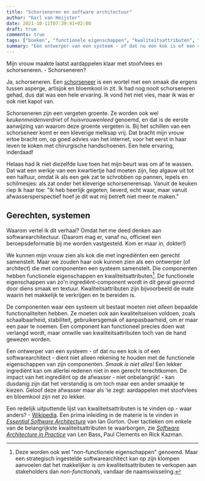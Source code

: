 ```yaml
---
title: "Schorseneren en software architectuur"
author: "Karl van Heijster"
date: 2021-10-11T07:39:41+02:00
draft: true
comments: true
tags: ["boeken", "functionele eigenschappen", "kwaliteitsattributen", "software architectuur", "software architect (rol)"]
summary: "Een ontwerper van een systeem - of dat nu een kok is of een softwarearchitect - dient niet alleen rekening te houden met de functionele eigenschappen van zijn componenten. *Smaak is niet alles!* Een lekker ingrediënt kan om allerlei redenen niet in een gerecht terechtkomen. De impact van het ingrediënt op de afwasser - niet onbelangrijk! - kan dusdanig zijn dat het verstandig is om toch maar een ander smaakje te kiezen."
---
```


Mijn vrouw maakte laatst aardappelen klaar met stoofvlees en schorseneren. - Schorseneren? 


Ja, schorseneren. Een [schorseneer](https://nl.wikipedia.org/wiki/Grote_schorseneer) is een wortel met een smaak die ergens tussen asperge, artisjok en bloemkool in zit. Ik had nog nooit schorseneren gehad, dus dat was een hele ervaring. Ik vond het niet vies, maar ik was er ook niet kapot van.


Schorseneren zijn een vergeten groente. Ze worden ook wel *keukenmeidenverdriet* of *huisvrouwenleed* genoemd, en dat is de eerste aanwijzing van waarom deze groente vergeten is. Bij het schillen van een schorseneer komt er een kleverige melksap vrij. Dat bracht mijn vrouw ertoe bracht om, op goed advies van het internet, voor het eerst in haar leven te koken met chirurgische handschoenen. Een hele ervaring, inderdaad!


Helaas had ik niet diezelfde luxe toen het mijn beurt was om af te wassen. Dat wat een werkje van een kwartiertje had moeten zijn, liep algauw uit tot een halfuur, omdat ik als een gek zat te schrobben op pannen, lepels en schilmesjes: als zat onder het kleverige schorsenerensap. Vanuit de keuken riep ik haar toe: "Ik heb heerlijk gegeten, lieverd, echt waar, maar vanuit afwassersperspectief hoef je dit wat mij betreft niet meer te maken."


## Gerechten, systemen


Waarom vertel ik dit verhaal? Omdat het me deed denken aan softwarearchitectuur. (Daarom mag er, vanaf nu, officieel een beroepsdeformatie bij me worden vastgesteld. Kom er maar in, dokter!)


We kunnen mijn vrouw zien als kok die met ingrediënten een gerecht samenstelt. Maar we zouden haar ook kunnen zien als een ontwerper (of architect) die met componenten een systeem samenstelt. Die componenten hebben functionele eigenschappen en kwaliteitsattributen[^1]. De functionele eigenschappen van zo'n ingrediënt-component wordt in dit geval gevormd door diens smaak en textuur. Kwaliteitsattributen zijn bijvoorbeeld de mate waarin het makkelijk te verkrijgen en te bereiden is. 


De componenten waar een systeem uit bestaat moeten niet *alleen* bepaalde functionaliteiten hebben. Ze moeten ook aan kwaliteitseisen voldoen, zoals schaalbaarheid, stabiliteit, gebruikersgemak of aanpasbaarheid, om er maar een paar te noemen. Een component kan functioneel precies doen wat verlangd wordt, maar omwille van kwaliteitsattributen toch van de hand gewezen worden.


Een ontwerper van een systeem - of dat nu een kok is of een softwarearchitect - dient niet alleen rekening te houden met de functionele eigenschappen van zijn componenten. *Smaak is niet alles!* Een lekker ingrediënt kan om allerlei redenen niet in een gerecht terechtkomen. De impact van het ingrediënt op de afwasser - niet onbelangrijk! - kan dusdanig zijn dat het verstandig is om toch maar een ander smaakje te kiezen. Geloof deze afwasser maar als 'ie zegt: aardappelen met stoofvlees en bloemkool zijn net zo lekker.


Een redelijk uitputtende lijst van kwaliteitsattributen is te vinden op - waar anders? - [Wikipedia](https://en.wikipedia.org/wiki/List_of_system_quality_attributes). Een prima inleiding in de materie is te vinden in [*Essential Software Architecture*](https://link.springer.com/book/10.1007/3-540-28714-0) van Ian Gorton. Over tactieken om enkele van de belangrijkste kwaliteitsattributen te waarborgen, zie [*Software Architecture in Practice*](https://www.pearson.com/us/higher-education/program/Bass-Software-Architecture-in-Practice-4th-Edition/PGM2920979.html) van Len Bass, Paul Clements en Rick Kazman.


[^1]: Deze worden ook wel "non-functionele eigenschappen" genoemd. Maar een strategisch ingestelde softwarearchitect kan op zijn klompen aanvoelen dat het makkelijker is om kwaliteitsattributen te verkopen aan stakeholders dan *non-functionals*, vandaar de naamswisseling.
